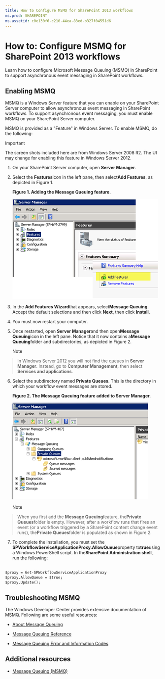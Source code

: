 ```yaml
---
title: How to Configure MSMQ for SharePoint 2013 workflows
ms.prod: SHAREPOINT
ms.assetid: c0e130f6-c210-44ea-83ed-b327f04551d6
---
```



# How to: Configure MSMQ for SharePoint 2013 workflows
Learn how to configure Microsoft Message Queuing (MSMQ) in SharePoint to support asynchronous event messaging in SharePoint workflows. 
## Enabling MSMQ

MSMQ is a Windows Server feature that you can enable on your SharePoint Server computer to allow asynchronous event messaging in SharePoint workflows. To support asynchronous event messaging, you must enable MSMQ on your SharePoint Server computer. 
  
    
    
MSMQ is provided as a "Feature" in Windows Server. To enable MSMQ, do the following: 
  
    
    

> [!IMPORTANT]  
> The screen shots included here are from Windows Server 2008 R2. The UI may change for enabling this feature in Windows Server 2012. 
  
    
    


1. On your SharePoint Server computer, open **Server Manager**. 
    
  
2. Select the **Features**icon in the left pane, then select**Add Features**, as depicted in Figure 1. 
    
   **Figure 1. Adding the Message Queuing feature.**

  

     ![Figure 1. Adding the Message Queuing feature.](images/ng_MsmqFeature.png)
  

  

  
3. In the **Add Features Wizard**that appears, select**Message Queuing**. Accept the default selections and then click **Next**, then click **Install**. 
    
  
4. You must now restart your computer. 
    
  
5. Once restarted, open **Server Manager**and then open**Message Queuing**icon in the left pane. Notice that it now contains a**Message Queuing**folder and subdirectories, as depicted in Figure 2.
    
    > [!NOTE]  
> In Windows Server 2012 you will not find the queues in **Server Manager**. Instead, go to **Computer Management**, then select **Services and applications**. 
6. Select the subdirectory named **Private Queues**. This is the directory in which your workflow event messages are stored. 
    
   **Figure 2. The Message Queuing feature added to Server Manager.**

  

     ![Figure 2. The Message Queuing feature added to Ser](images/ng_MsmqQueues.png)
  

    
    
    
    > [!NOTE]  
> When you first add the **Message Queuing**feature, the**Private Queues**folder is empty. However, after a workflow runs that fires an event (or a workflow triggered by a SharePoint content change event runs), the**Private Queues**folder is populated as shown in Figure 2.
7. To complete the installation, you must set the **SPWorkflowServiceApplicationProxy.AllowQueue**property to**true**using a Windows PowerShell script. In the**SharePoint Administration shell**, run the following: 
    
  ```
  
$proxy = Get-SPWorkflowServiceApplicationProxy
$proxy.AllowQueue = $true;
$proxy.Update();

  ```


## Troubleshooting MSMQ

The Windows Developer Center provides extensive documentation of MSMQ. Following are some useful resources: 
  
    
    

-  [About Message Queuing](http://msdn.microsoft.com/en-us/library/windows/desktop/ms706032%28v=vs.85%29.aspx)
    
  
-  [Message Queuing Reference](http://msdn.microsoft.com/en-us/library/windows/desktop/ms700112%28v=vs.85%29.aspx)
    
  
-  [Message Queuing Error and Information Codes](http://msdn.microsoft.com/en-us/library/windows/desktop/ms700106%28v=vs.85%29.aspx)
    
  

## Additional resources
<a name="bk_addresources"> </a>


-  [Message Queuing (MSMQ)](http://msdn.microsoft.com/en-us/library/windows/desktop/ms711472%28v=vs.85%29.aspx)
    
  

  
    
    

